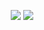 <p align="center">
  <img src="https://github-readme-stats.vercel.app/api?username=mint73&count_private=true&theme=vue-dark&show_icons=true&rank_icon=github" />
  <img src="https://github-readme-stats.vercel.app/api/top-langs/?username=mint73&count_private=true&theme=vue-dark&layout=compact" />
</p>
